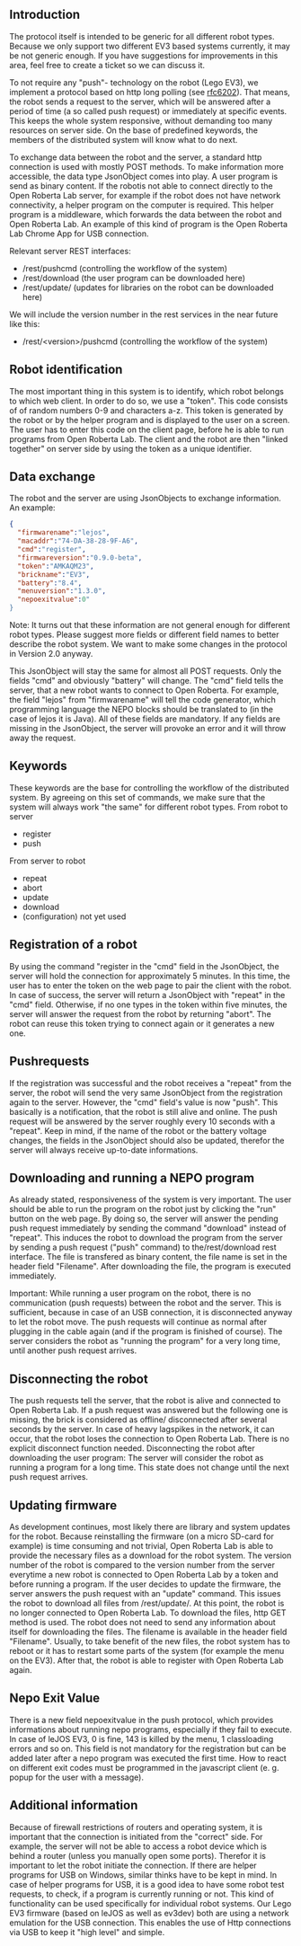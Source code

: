## Introduction
The protocol itself is intended to be generic for all different robot types. Because we only support two different EV3 based systems currently, it may be not generic enough. If you have suggestions for improvements in this area, feel free to create a ticket so we can discuss it.

To not require any "push"- technology  on the robot (Lego EV3), we implement a protocol based on http long polling (see [rfc6202](https://tools.ietf.org/html/rfc6202)). That means, the robot sends a request to the server, which will be answered after a period of time (a so called push request) or immediately at specific events. This keeps the whole system responsive, without demanding too many resources on server side. On the base of predefined keywords, the members of the distributed system will know what to do next.

To exchange data between the robot and the server, a standard http connection is used with mostly POST methods. To make information more accessible, the data type JsonObject comes into play. A user program is send as binary content.
If the robotis not able to connect directly to the Open Roberta Lab server, for example if the robot does not have network connectivity, a helper program on the computer is required. This helper program is a middleware, which forwards the data between the robot and Open Roberta Lab. An example of this kind of program is the Open Roberta Lab Chrome App for USB connection.

Relevant server REST interfaces:
* /rest/pushcmd (controlling the workflow of the system)
* /rest/download (the user program can be downloaded here)
* /rest/update/<filename> (updates for libraries on the robot can be downloaded here)

We will include the version number in the rest services in the near future like this:
* /rest/\<version\>/pushcmd (controlling the workflow of the system)

## Robot identification
The most important thing in this system is to identify, which robot belongs to which web client. In order to do so, we use a "token". This code consists of of random numbers 0-9 and characters a-z. This token is generated by the robot or by the helper program and is displayed to the user on a screen. The user has to enter this code on the client page, before he is able to run programs from Open Roberta Lab. The client and the robot are then "linked together" on server side by using the token as a unique identifier.
## Data exchange
The robot and the server are using JsonObjects to exchange information. An example:

```json
{
  "firmwarename":"lejos",
  "macaddr":"74-DA-38-28-9F-A6",
  "cmd":"register",
  "firmwareversion":"0.9.0-beta",
  "token":"AMKAQM23",
  "brickname":"EV3",
  "battery":"8.4",
  "menuversion":"1.3.0",
  "nepoexitvalue":0"
}
```

Note: It turns out that these information are not general enough for different robot types. Please suggest more fields or different field names to better describe the robot system. We want to make some changes in the protocol in Version 2.0 anyway.

This JsonObject will stay the same for almost all POST requests. Only the fields "cmd" and obviously "battery" will change. The "cmd" field tells the server, that a new robot wants to connect to Open Roberta. For example, the field "lejos" from "firmwarename" will tell the code generator, which programming language the NEPO blocks should be translated to (in the case of lejos it is Java). All of these fields are mandatory. If any fields are missing in the JsonObject, the server will provoke an error and it will throw away the request.
## Keywords
These keywords are the base for controlling the workflow of the distributed system. By agreeing on this set of commands, we make sure that the system will always work "the same" for different robot types.
From robot to server
* register
* push

From server to robot
* repeat
* abort
* update
* download
* (configuration) not yet used

## Registration of a robot
By using the command "register in the "cmd" field in the JsonObject, the server will hold the connection for approximately 5 minutes. In this time, the user has to enter the token on the web page to pair the client with the robot. In case of success, the server will return a JsonObject with "repeat" in the "cmd" field. Otherwise, if no one types in the token within five minutes, the server will answer the request from the robot by returning "abort". The robot can reuse this token trying to connect again or it generates a new one.
## Pushrequests
If the registration was successful and the robot receives a "repeat" from the server, the robot will send the very same JsonObject from the registration again to the server. However, the "cmd" field's value is now "push". This basically is a notification, that the robot is still alive and online. The push request will be answered by the server roughly every 10 seconds with a "repeat". Keep in mind, if the name of the robot or the battery voltage changes, the fields in the JsonObject should also be updated, therefor the server will always receive up-to-date informations.
## Downloading and running a NEPO program
As already stated, responsiveness of the system is very important. The user should be able to run the program on the robot just by clicking the "run" button on the web page. By doing so, the server will answer the pending push request immediately by sending the command "download" instead of "repeat". This induces the robot to download the program from the server by sending a push request ("push" command) to the/rest/download rest interface. The file is transfered as binary content, the file name is set in the header field "Filename". After downloading the file, the program is executed immediately.

Important: While running a user program on the robot, there is no communication (push requests) between the robot and the server. This is sufficient, because in case of an USB connection, it is disconnected anyway to let the robot move. The push requests will continue as normal after plugging in the cable again (and if the program is finished of course). The server considers the robot as "running the program" for a very long time, until another push request arrives.
## Disconnecting the robot
The push requests tell the server, that the robot is alive and connected to Open Roberta Lab. If a push request was answered but the following one is missing, the brick is considered as offline/ disconnected after several seconds by the server. In case of heavy lagspikes in the network, it can occur, that the robot loses the connection to Open Roberta Lab. There is no explicit disconnect function needed.
Disconnecting the robot after downloading the user program: The server will consider the robot as running a program for a long time. This state does not change until the next push request arrives.
## Updating firmware
As development continues, most likely there are library and system updates for the robot. Because reinstalling the firmware (on a micro SD-card for example) is time consuming and not trivial, Open Roberta Lab is able to provide the necessary files as a download for the robot system. The version number of the robot is compared to the version number from the server everytime a new robot is connected to Open Roberta Lab by a token and before running a program. If the user decides to update the firmware, the server answers the push request with an "update" command. This issues the robot to download all files from /rest/update/<filename>. At this point, the robot is no longer connected to Open Roberta Lab. To download the files, http GET method is used. The robot does not need to send any information about itself for downloading the files. The filename is available in the header field "Filename".
Usually, to take benefit of the new files, the robot system has to reboot or it has to restart some parts of the system (for example the menu on the EV3). After that, the robot is able to register with Open Roberta Lab again.
## Nepo Exit Value
There is a new field nepoexitvalue in the push protocol, which provides informations about running nepo programs, especially if they fail to execute. In case of leJOS EV3, 0 is fine, 143 is killed by the menu, 1 classloading errors and so on. This field is not mandatory for the registration but can be added later after a nepo program was executed the first time. How to react on different exit codes must be programmed in the javascript client (e. g. popup for the user with a message).
## Additional information
Because of firewall restrictions of routers and operating system, it is important that the connection is initiated from the "correct" side. For example, the server will not be able to access a robot device which is behind a router (unless you manually open some ports). Therefor it is important to let the robot initiate the connection. If there are helper programs for USB on Windows, similar thinks have to be kept in mind. In case of helper programs for USB, it is a good idea to have some robot test requests, to check, if a program is currently running or not. This kind of functionality can be used specifically for individual robot systems.
Our Lego EV3 firmware (based on leJOS as well as ev3dev) both are using a network emulation for the USB connection. This enables the use of Http connections via USB to keep it "high level" and simple.